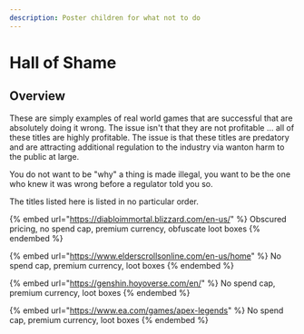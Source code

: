 ```yaml
---
description: Poster children for what not to do
---
```


# Hall of Shame

## Overview

These are simply examples of real world games that are successful that are absolutely doing it wrong. The issue isn't that they are not profitable ... all of these titles are highly profitable. The issue is that these titles are predatory and are attracting additional regulation to the industry via wanton harm to the public at large.

You do not want to be "why" a thing is made illegal, you want to be the one who knew it was wrong before a regulator told you so.

The titles listed here is listed in no particular order.

{% embed url="https://diabloimmortal.blizzard.com/en-us/" %}
Obscured pricing, no spend cap, premium currency, obfuscate loot boxes
{% endembed %}

{% embed url="https://www.elderscrollsonline.com/en-us/home" %}
No spend cap, premium currency, loot boxes
{% endembed %}

{% embed url="https://genshin.hoyoverse.com/en/" %}
No spend cap, premium currency, loot boxes
{% endembed %}

{% embed url="https://www.ea.com/games/apex-legends" %}
No spend cap, premium currency, loot boxes
{% endembed %}
